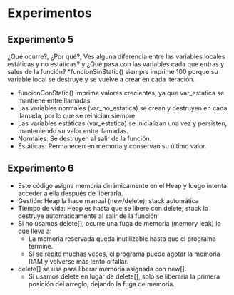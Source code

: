 # Experimentos

## Experimento 5
¿Qué ocurre?, ¿Por qué?, Ves alguna diferencia entre las variables locales estáticas y no estáticas? y ¿Qué pasa con las variables cada que entras y sales de la función?
*funcionSinStatic() siempre imprime 100 porque su variable local se destruye y se vuelve a crear en cada iteración.
* funcionConStatic() imprime valores crecientes, ya que var_estatica se mantiene entre llamadas.
* Las variables normales (var_no_estatica) se crean y destruyen en cada llamada, por lo que se reinician siempre.
* Las variables estáticas (var_estatica) se inicializan una vez y persisten, manteniendo su valor entre llamadas.
* Normales: Se destruyen al salir de la función.
* Estáticas: Permanecen en memoria y conservan su último valor.

## Experimento 6

* Este código asigna memoria dinámicamente en el Heap y luego intenta acceder a ella después de liberarla.
* Gestión: Heap la hace	manual (new/delete); stack	automática
* Tiempo de vida: Heap es hasta que se libere con delete; stack lo destruye automáticamente al salir de la función
* Si no usamos delete[], ocurre una fuga de memoria (memory leak) lo que lleva a: 
  * La memoria reservada queda inutilizable hasta que el programa termine.
  * Si se repite muchas veces, el programa puede agotar la memoria RAM y volverse más lento o fallar.
* delete[] se usa para liberar memoria asignada con new[].
  * Si usamos delete en lugar de delete[], solo se liberaría la primera posición del arreglo, dejando la fuga de memoria.


